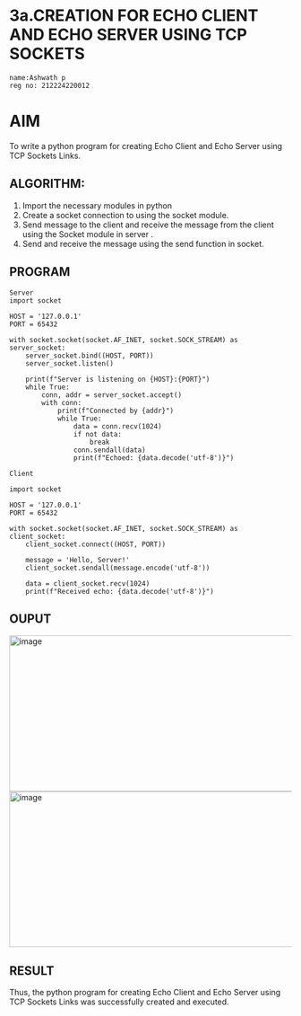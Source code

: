 # 3a.CREATION FOR ECHO CLIENT AND ECHO SERVER USING TCP SOCKETS
```
name:Ashwath p 
reg no: 212224220012
```
# AIM
To write a python program for creating Echo Client and Echo Server using TCP
Sockets Links.
## ALGORITHM:
1. Import the necessary modules in python
2. Create a socket connection to using the socket module.
3. Send message to the client and receive the message from the client using the Socket module in
 server .
4. Send and receive the message using the send function in socket.
## PROGRAM
```
Server
import socket

HOST = '127.0.0.1'  
PORT = 65432        

with socket.socket(socket.AF_INET, socket.SOCK_STREAM) as server_socket:
    server_socket.bind((HOST, PORT))
    server_socket.listen()

    print(f"Server is listening on {HOST}:{PORT}")
    while True:
        conn, addr = server_socket.accept()
        with conn:
            print(f"Connected by {addr}")
            while True:
                data = conn.recv(1024)
                if not data:
                    break
                conn.sendall(data)
                print(f"Echoed: {data.decode('utf-8')}")

Client

import socket

HOST = '127.0.0.1'  
PORT = 65432  

with socket.socket(socket.AF_INET, socket.SOCK_STREAM) as client_socket:
    client_socket.connect((HOST, PORT))

    message = 'Hello, Server!'
    client_socket.sendall(message.encode('utf-8'))

    data = client_socket.recv(1024)
    print(f"Received echo: {data.decode('utf-8')}")
```

## OUPUT
<img width="788" height="278" alt="image" src="https://github.com/user-attachments/assets/7655ffdf-c62d-44cc-843e-f3c6ac4e5423" />
<img width="748" height="277" alt="image" src="https://github.com/user-attachments/assets/fde6103d-3a4b-4472-a5fa-27079af7b76a" />

## RESULT
Thus, the python program for creating Echo Client and Echo Server using TCP Sockets Links 
was successfully created and executed.
